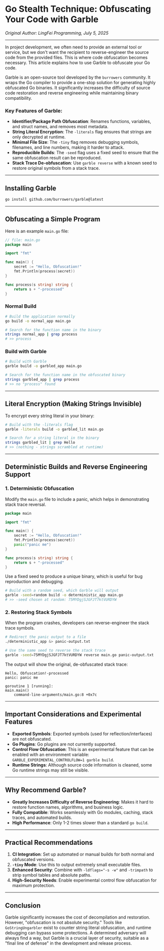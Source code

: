 # Go Stealth Technique: Obfuscating Your Code with Garble

*Original Author: LingFei Programming, July 5, 2025*

---

In project development, we often need to provide an external tool or service, but we don't want the recipient to reverse-engineer the source code from the provided files. This is where code obfuscation becomes necessary. This article explains how to use Garble to obfuscate your Go code.

Garble is an open-source tool developed by the `burrowers` community. It wraps the Go compiler to provide a one-stop solution for generating highly obfuscated Go binaries. It significantly increases the difficulty of source code restoration and reverse engineering while maintaining binary compatibility.

### Key Features of Garble:

*   **Identifier/Package Path Obfuscation**: Renames functions, variables, and struct names, and removes most metadata.
*   **String Literal Encryption**: The `-literals` flag ensures that strings are only decrypted at runtime.
*   **Minimal File Size**: The `-tiny` flag removes debugging symbols, filenames, and line numbers, making it harder to attack.
*   **Reproducible Builds**: The `-seed` flag uses a fixed seed to ensure that the same obfuscation result can be reproduced.
*   **Stack Trace De-obfuscation**: Use `garble reverse` with a known seed to restore original symbols from a stack trace.

---

## Installing Garble

```bash
go install github.com/burrowers/garble@latest
```

---

## Obfuscating a Simple Program

Here is an example `main.go` file:

```go
// file: main.go
package main

import "fmt"

func main() {
    secret := "Hello, Obfuscation!"
    fmt.Println(process(secret))
}

func process(s string) string {
    return s + "-processed"
}
```

### Normal Build

```bash
# Build the application normally
go build -o normal_app main.go

# Search for the function name in the binary
strings normal_app | grep process
# >> process
```

### Build with Garble

```bash
# Build with Garble
garble build -o garbled_app main.go

# Search for the function name in the obfuscated binary
strings garbled_app | grep process
# >> no "process" found
```

---

## Literal Encryption (Making Strings Invisible)

To encrypt every string literal in your binary:

```bash
# Build with the -literals flag
garble -literals build -o garbled_lit main.go

# Search for a string literal in the binary
strings garbled_lit | grep Hello
# >> (nothing - strings scrambled at runtime)
```

---

## Deterministic Builds and Reverse Engineering Support

### 1. Deterministic Obfuscation

Modify the `main.go` file to include a panic, which helps in demonstrating stack trace reversal.

```go
package main

import "fmt"

func main() {
    secret := "Hello, Obfuscation!"
    fmt.Println(process(secret))
    panic("panic me")
}

func process(s string) string {
    return s + "-processed"
}
```

Use a fixed seed to produce a unique binary, which is useful for bug reproduction and debugging.

```bash
# Build with a random seed, which Garble will output
garble -seed=random build -o deterministic_app main.go
# >> -seed chosen at random: 75MYDgjSJGFJT7ktVURDYW
```

### 2. Restoring Stack Symbols

When the program crashes, developers can reverse-engineer the stack trace symbols.

```bash
# Redirect the panic output to a file
./deterministic_app &> panic-output.txt

# Use the same seed to reverse the stack trace
garble -seed=75MYDgjSJGFJT7ktVURDYW reverse main.go panic-output.txt
```

The output will show the original, de-obfuscated stack trace:

```
Hello, Obfuscation!-processed
panic: panic me

goroutine 1 [running]:
main.main()
    command-line-arguments/main.go:8 +0x7c
```

---

## Important Considerations and Experimental Features

*   **Exported Symbols**: Exported symbols (used for reflection/interfaces) are not obfuscated.
*   **Go Plugins**: Go plugins are not currently supported.
*   **Control Flow Obfuscation**: This is an experimental feature that can be enabled with an environment variable: `GARBLE_EXPERIMENTAL_CONTROLFLOW=1 garble build`.
*   **Runtime Strings**: Although source code information is cleaned, some Go runtime strings may still be visible.

---

## Why Recommend Garble?

*   **Greatly Increases Difficulty of Reverse Engineering**: Makes it hard to restore function names, algorithms, and business logic.
*   **Fully Compatible**: Works seamlessly with Go modules, caching, stack traces, and automated builds.
*   **High Performance**: Only 1-2 times slower than a standard `go build`.

---

## Practical Recommendations

1.  **CI Integration**: Set up automated or manual builds for both normal and obfuscated versions.
2.  **`-tiny` Mode**: Use this to output extremely small executable files.
3.  **Enhanced Security**: Combine with `-ldflags="-s -w"` and `-trimpath` to strip symbol tables and absolute paths.
4.  **High-Security Needs**: Enable experimental control flow obfuscation for maximum protection.

---

## Conclusion

Garble significantly increases the cost of decompilation and restoration. However, "obfuscation is not absolute security." Tools like `GoStringUngarbler` exist to counter string literal obfuscation, and runtime debugging can bypass some protections. A determined adversary will always find a way, but Garble is a crucial layer of security, suitable as a "final line of defense" in the development and release process.
